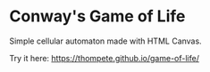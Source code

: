 # Conway's Game of Life

Simple cellular automaton made with HTML Canvas.

Try it here: https://thompete.github.io/game-of-life/
